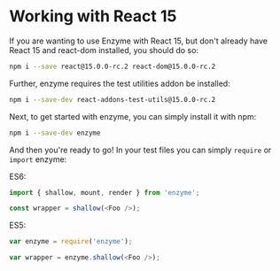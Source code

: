 # Working with React 15

If you are wanting to use Enzyme with React 15, but don't already have React 15 and react-dom
installed, you should do so:

```bash
npm i --save react@15.0.0-rc.2 react-dom@15.0.0-rc.2
```

Further, enzyme requires the test utilities addon be installed:

```bash
npm i --save-dev react-addons-test-utils@15.0.0-rc.2
```

Next, to get started with enzyme, you can simply install it with npm:

```bash
npm i --save-dev enzyme
```

And then you're ready to go!  In your test files you can simply `require` or `import` enzyme:

ES6:
```js
import { shallow, mount, render } from 'enzyme';

const wrapper = shallow(<Foo />);
```

ES5:
<!-- eslint no-var: 0 -->
```js
var enzyme = require('enzyme');

var wrapper = enzyme.shallow(<Foo />);
```
